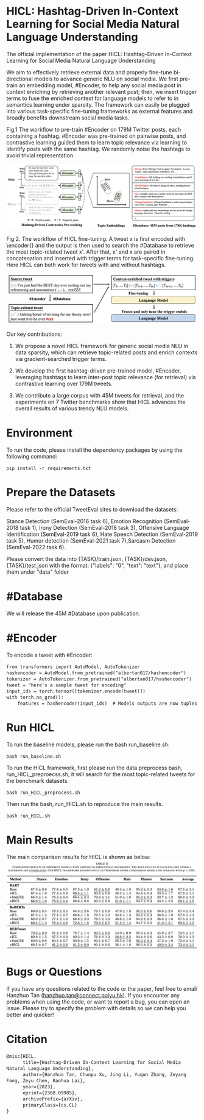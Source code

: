 # HICL: Hashtag-Driven In-Context Learning for Social Media Natural Language Understanding
The official implementation of the paper HICL: Hashtag-Driven In-Context Learning for Social Media Natural Language Understanding

We aim to effectively retrieve external data and properly fine-tune bi-directional models to advance generic NLU on social media. 
We first pre-train an embedding model, #Encoder, to help any social media post in context enriching by retrieving another relevant post; then, we insert trigger terms to fuse the enriched context for language models to refer to in semantics learning under sparsity. 
The framework can easily be plugged into various task-specific fine-tuning frameworks as external features and broadly benefits downstream social media tasks.

Fig.1 The workflow to pre-train #Encoder on 179M Twitter posts, each containing a hashtag. 
#Encoder was pre-trained on pairwise posts, and contrastive learning guided them to learn topic relevance via learning to identify posts with the same hashtag.
We randomly noise the hashtags to avoid trivial representation.

![Alt text](figure/encoder-train.png)

Fig 2. The workflow of HICL fine-tuning.
A tweet x is first encoded with \encoder{} and the output is then used to search the #Database to retrieve the most topic-related tweet x'. 
After that, x' and x are paired in concatenation and inserted with trigger terms for task-specific fine-tuning. 
Here HICL can both work for tweets with and without hashtags.

![Alt text](figure/HICL.png)

Our key contributions:
1. We propose a novel HICL framework for generic social media NLU in data sparsity, which can retrieve topic-related posts and enrich contexts via gradient-searched trigger terms.

2. We develop the first hashtag-driven pre-trained model, #Encoder, leveraging hashtags to learn inter-post topic relevance (for retrieval) via contrastive learning over 179M tweets.

3. We contribute a large corpus with 45M tweets for retrieval, and the experiments on 7 Twitter benchmarks show that HICL advances the overall results of various trendy NLU models.

# Environment
To run the code, please install the dependency packages by using the following command:
```
pip install -r requirements.txt
```
# Prepare the Datasets
Please refer to the official TweetEval sites to download the datasets:

Stance Detection (SemEval-2016 task 6), Emotion Recognition (SemEval-2018 task 1), Irony Detection (SemEval-2018 task 3), Offensive Language Identification (SemEval-2019 task 6), Hate Speech Detection (SemEval-2019 task 5), Humor detection (SemEval-2021 task 7),Sarcasm Detection (SemEval-2022 task 6).

Please convert the data into {TASK}/train.json, {TASK}/dev.json, {TASK}/test.json with the format: {"labels": "0", "text": "text"}, and place them under "data" folder

# #Database
We will release the 45M #Database upon publication.

# #Encoder
To encode a tweet with #Encoder:
```
from transformers import AutoModel, AutoTokenizer 
hashencoder = AutoModel.from_pretrained("albertan017/hashencoder")
tokenizer = AutoTokenizer.from_pretrained("albertan017/hashencoder")
tweet = "here's a sample tweet for encoding"
input_ids = torch.tensor([tokenizer.encode(tweet)])
with torch.no_grad():
    features = hashencoder(input_ids)  # Models outputs are now tuples
```

# Run HICL
To run the baseline models, please run the bash run_baseline.sh:
```
bash run_baseline.sh
```

To run the HICL framework, first please run the data preprocess bash, run_HICL_preproecss.sh, it will search for the most topic-related tweets for the benchmark datasets.
```
bash run_HICL_preprocess.sh
```

Then run the bash, run_HICL.sh to reproduce the main results.
```
bash run_HICL.sh
```

# Main Results
The main comparison results for HICL is shown as below:
![Alt text](figure/main_results.png)

# Bugs or Questions
If you have any questions related to the code or the paper, feel free to email Hanzhuo Tan (hanzhuo.tan@connect.polyu.hk). If you encounter any problems when using the code, or want to report a bug, you can open an issue. Please try to specify the problem with details so we can help you better and quicker!

# Citation
```
@misc{HICL,
      title={Hashtag-Driven In-Context Learning for Social Media Natural Language Understanding}, 
      author={Hanzhuo Tan, Chunpu Xu, Jing Li, Yuqun Zhang, Zeyang Fang, Zeyu Chen, Baohua Lai},
      year={2023},
      eprint={2308.09985},
      archivePrefix={arXiv},
      primaryClass={cs.CL}
}
```



